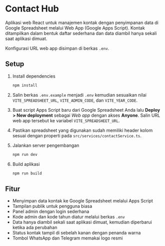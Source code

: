 # Contact Hub

Aplikasi web React untuk manajemen kontak dengan penyimpanan data di Google Spreadsheet melalui Web App (Google Apps Script).
Kontak ditampilkan dalam bentuk daftar sederhana dan data diambil hanya sekali saat aplikasi dimuat.

Konfigurasi URL web app disimpan di berkas `.env`.

## Setup

1. Install dependencies

   ```bash
   npm install
   ```

2. Salin berkas `.env.example` menjadi `.env` kemudian sesuaikan nilai
   `VITE_SPREADSHEET_URL`, `VITE_ADMIN_CODE`, dan `VITE_YEAR_CODE`.

3. Buat script Apps Script baru dari Google Spreadsheet Anda lalu
   **Deploy > New deployment** sebagai *Web app* dengan akses
   **Anyone**. Salin URL web app tersebut ke variabel `VITE_SPREADSHEET_URL`.

4. Pastikan spreadsheet yang digunakan sudah memiliki header kolom sesuai
   dengan properti pada `src/services/contactService.ts`.

5. Jalankan server pengembangan

   ```bash
   npm run dev
   ```

6. Build aplikasi

   ```bash
   npm run build
   ```

## Fitur

- Menyimpan data kontak ke Google Spreadsheet melalui Apps Script
- Tampilan publik untuk pengguna biasa
- Panel admin dengan login sederhana
- Kode admin dan kode tahun diatur melalui berkas `.env`
- Data hanya diambil sekali saat aplikasi dimuat, kemudian diperbarui ketika ada perubahan
- Status kontak tampil di sebelah kanan dengan penanda warna
- Tombol WhatsApp dan Telegram memakai logo resmi


